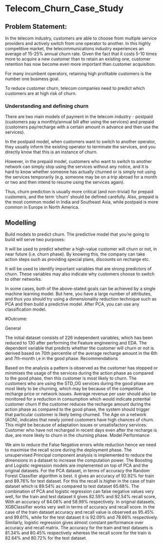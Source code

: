 # Telecom_Churn_Case_Study


## Problem Statement:
In the telecom industry, customers are able to choose from multiple service providers and actively switch from one operator to another. In this highly competitive market, the telecommunications industry experiences an average of 15-25% annual churn rate. Given the fact that it costs 5-10 times more to acquire a new customer than to retain an existing one, customer retention has now become even more important than customer acquisition.

For many incumbent operators, retaining high profitable customers is the number one business goal.

To reduce customer churn, telecom companies need to predict which customers are at high risk of churn.

### Understanding and defining churn
There are two main models of payment in the telecom industry - postpaid (customers pay a monthly/annual bill after using the services) and prepaid (customers pay/recharge with a certain amount in advance and then use the services).

In the postpaid model, when customers want to switch to another operator, they usually inform the existing operator to terminate the services, and you directly know that this is an instance of churn.

However, in the prepaid model, customers who want to switch to another network can simply stop using the services without any notice, and it is hard to know whether someone has actually churned or is simply not using the services temporarily (e.g. someone may be on a trip abroad for a month or two and then intend to resume using the services again).

Thus, churn prediction is usually more critical (and non-trivial) for prepaid customers, and the term ‘churn’ should be defined carefully.  Also, prepaid is the most common model in India and Southeast Asia, while postpaid is more common in Europe in North America.

## Modelling
Build models to predict churn. The predictive model that you’re going to build will serve two purposes:

It will be used to predict whether a high-value customer will churn or not, in near future (i.e. churn phase). By knowing this, the company can take action steps such as providing special plans, discounts on recharge etc.

It will be used to identify important variables that are strong predictors of churn. These variables may also indicate why customers choose to switch to other networks.

In some cases, both of the above-stated goals can be achieved by a single machine learning model. But here, you have a large number of attributes, and thus you should try using a dimensionality reduction technique such as PCA and then build a predictive model. After PCA, you can use any classification model.


#Outcome:

General

The initial dataset consists of 226 independent variables, which has been reduced to 130 after performing the Feature engineering and EDA.
The dependent variable that predicts whether the customer will churn or not is derived based on 70th percentile of the average recharge amount in the 6th and 7th-month i,e in the good phase.
Recommendations

Based on the analysis a pattern is observed as the customer has stopped or minimises the usage of the services during the action phase as compared to the good phase, then this customer is most likely to churn.
The customers who are using the STD_OG services during the good phase are most likely to be churning, which may be because of the competitive recharge price or network issues.
Average revenue per user should also be monitored for a reduction in consumption which would indicate potential customer churn
If the customer reduces the recharge amount during the action phase as compared to the good phase, the system should trigger that particular customer is likely being churned.
The Age on a network (AON), indicates that newly joined customers have high chances of churn. This might be because of adaptation issues or unsatisfactory services.
Customer who have not recharged in recent days even after the recharge is due, are more likely to churn in the churning phase.
Model Performance

We aim to reduce the False Negative errors while reduction hence we need to maximise the recall score during the deployment phase.
The unsupervised Principal component analysis is implemented to reduce the dimensions in a dataset to increase the computation power. The Boosting and Logistic regression models are implemented on top of PCA and the original datasets.
For the PCA dataset, in terms of accuracy the Random Forest Classifier algorithm is best. it gives an accuracy of 92.92% for train and 89.76% for test dataset. For this the recall is higher in the case of train dataset which is 89.54% as compared to test dataset 65.68%.
The combination of PCA and logistic regression can false negative values very well, for the train and test dataset it gives 82.59% and 92.54% recall score, With an accuracy of 84.08% and 58.99% respectively.
In original datasets, XGBClassifier works very well in terms of accuracy and recall score. In the case of the train dataset accuracy and recall value is observed as 95.45% and 99.61%, while for the test dataset it is 92.09% and 78.66% respectively.
Similarly, logistic regression gives almost constant performance over accuracy and recall matrix. The accuracy for the train and test datasets is 81.34% and 80.45% respectively whereas the recall score for the train is 82.64% and 80.72% for the test dataset.


